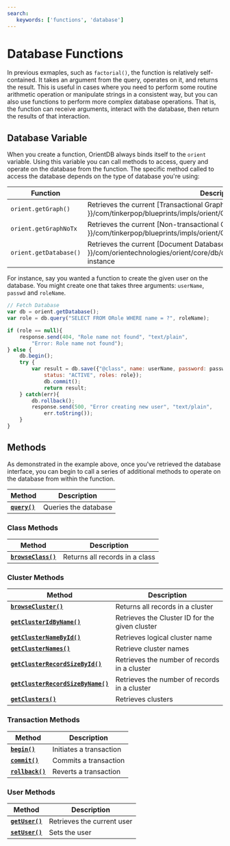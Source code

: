 ```yaml
---
search:
   keywords: ['functions', 'database']
---
```


# Database Functions

In previous exmaples, such as `factorial()`, the function is relatively self-contained.  It takes an argument from the query, operates on it, and returns the result.  This is useful in cases where you need to perform some routine arithmetic operation or manipulate strings in a consistent way, but you can also use functions to perform more complex database operations.  That is, the function can receive arguments, interact with the database, then return the results of that interaction.

## Database Variable

When you create a function, OrientDB always binds itself to the `orient` variable.  Using this variable you can call methods to access, query and operate on the database from the function.  The specific method called to access the database depends on the type of database you're using:

| Function | Description |
|---|---|
| `orient.getGraph()` | Retrieves the current [Transactional Graph Database]({{ book.javadoc }}/com/tinkerpop/blueprints/impls/orient/OrientGraph.html) instance |
| `orient.getGraphNoTx` | Retrieves the current [Non-transactional Graph Database]({{ book.javadoc }}/com/tinkerpop/blueprints/impls/orient/OrientGraphNoTx.html) instance |
| `orient.getDatabase()` | Retrieves the current [Document Database]({{ book.javadoc }}/com/orientechnologies/orient/core/db/document/ODatabaseDocumentTx.html) instance |

For instance, say you wanted a function to create the given user on the database.  You might create one that takes three arguments: `userName`, `passwd` and `roleName`.

```javascript
// Fetch Database
var db = orient.getDatabase();
var role = db.query("SELECT FROM ORole WHERE name = ?", roleName);

if (role == null){
	response.send(404, "Role name not found", "text/plain",
		"Error: Role name not found");
} else {
	db.begin();
	try {
		var result = db.save({"@class", name: userName, password: passwd,
			status: "ACTIVE", roles: role});
			db.commit();
			return result;
	} catch(err){
		db.rollback();
		response.send(500, "Error creating new user", "text/plain",
			err.toString());
	}
}
```

## Methods

As demonstrated in the example above, once you've retrieved the database interface, you can begin to call a series of additional methods to operate on the database from within the function.

| Method | Description |
|---|---|
| [**`query()`**](Functions-Database-query.md) | Queries the database |


### Class Methods

| Method | Description |
|---|---|
| [**`browseClass()`**](Functions-Database-browseClass.md) | Returns all records in a class |

### Cluster Methods

| Method | Description |
|---|---|
| [**`browseCluster()`**](Functions-Database-browseCluster.md) | Returns all records in a cluster |
| [**`getClusterIdByName()`**](Functions-Database-getClusterIdByName.md) | Retrieves  the Cluster ID for the given cluster |
| [**`getClusterNameById()`**](Functions-Database-getClusterNameById.md) | Retrieves logical cluster name  |
| [**`getClusterNames()`**](Functions-Database-getClusterNames.md) | Retrieve cluster names |
| [**`getClusterRecordSizeById()`**](Functions-Database-getClusterRecordSizeById.md) | Retrieves the number of records in a cluster |
| [**`getClusterRecordSizeByName()`**](Functions-Database-getClusterRecordSizeByName.md) | Retrieves the number of records in a cluster |
| [**`getClusters()`**](Functions-Database-getClusters.md) | Retrieves clusters |

### Transaction Methods

| Method | Description |
|---|---|
| [**`begin()`**](Functions-Database-begin.md) | Initiates a transaction |
| [**`commit()`**](Functions-Database-commit.md) | Commits a transaction |
| [**`rollback()`**](Functions-Database-rollback.md) | Reverts a transaction |

### User Methods

| Method | Description |
|---|---|
| [**`getUser()`**](Functions-Database-getUser.md) | Retrieves the current user |
| [**`setUser()`**](Functions-Database-setUser.md) | Sets the user |
